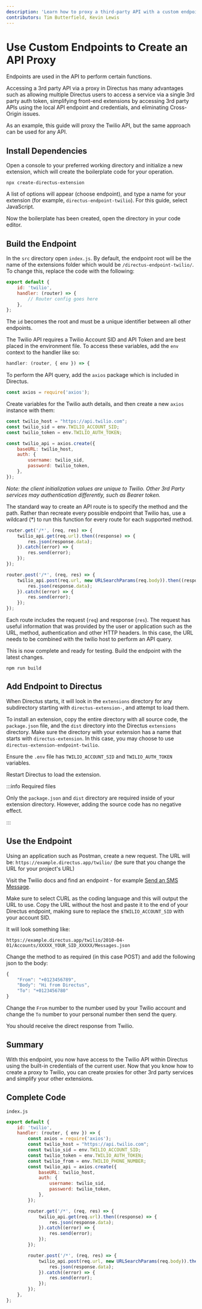 ```yaml
---
description: 'Learn how to proxy a third-party API with a custom endpoint.'
contributors: Tim Butterfield, Kevin Lewis
---
```


# Use Custom Endpoints to Create an API Proxy

Endpoints are used in the API to perform certain functions.

Accessing a 3rd party API via a proxy in Directus has many advantages such as allowing multiple Directus users to access
a service via a single 3rd party auth token, simplifying front-end extensions by accessing 3rd party APIs using the
local API endpoint and credentials, and eliminating Cross-Origin issues.

As an example, this guide will proxy the Twilio API, but the same approach can be used for any API.

## Install Dependencies

Open a console to your preferred working directory and initialize a new extension, which will create the boilerplate
code for your operation.

```
npx create-directus-extension
```

A list of options will appear (choose endpoint), and type a name for your extension (for example,
`directus-endpoint-twilio`). For this guide, select JavaScript.

Now the boilerplate has been created, open the directory in your code editor.

## Build the Endpoint

In the `src` directory open `index.js`. By default, the endpoint root will be the name of the extensions folder which
would be `/directus-endpoint-twilio/`. To change this, replace the code with the following:

```js
export default {
	id: 'twilio',
	handler: (router) => {
		// Router config goes here
	},
};
```

The `id` becomes the root and must be a unique identifier between all other endpoints.

The Twilio API requires a Twilio Account SID and API Token and are best placed in the environment file. To access these
variables, add the `env` context to the handler like so:

```js
handler: (router, { env }) => {
```

To perform the API query, add the `axios` package which is included in Directus.

```js
const axios = require('axios');
```

Create variables for the Twilio auth details, and then create a new `axios` instance with them:

```js
const twilio_host = "https://api.twilio.com";
const twilio_sid = env.TWILIO_ACCOUNT_SID;
const twilio_token = env.TWILIO_AUTH_TOKEN;

const twilio_api = axios.create({
	baseURL: twilio_host,
	auth: {
		username: twilio_sid,
		password: twilio_token,
	},
});
```

_Note: the client initialization values are unique to Twilio. Other 3rd Party services may authentication differently,
such as Bearer token._

The standard way to create an API route is to specify the method and the path. Rather than recreate every possible
endpoint that Twilio has, use a wildcard (\*) to run this function for every route for each supported method.

```js
router.get('/*', (req, res) => {
	twilio_api.get(req.url).then((response) => {
		res.json(response.data);
	}).catch((error) => {
		res.send(error);
	});
});

router.post('/*', (req, res) => {
	twilio_api.post(req.url, new URLSearchParams(req.body)).then((response) => {
		res.json(response.data);
	}).catch((error) => {
		res.send(error);
	});
});

```

Each route includes the request (`req`) and response (`res`). The request has useful information that was provided by
the user or application such as the URL, method, authentication and other HTTP headers. In this case, the URL needs to
be combined with the twilio host to perform an API query.

This is now complete and ready for testing. Build the endpoint with the latest changes.

```
npm run build
```

## Add Endpoint to Directus

When Directus starts, it will look in the `extensions` directory for any subdirectory starting with
`directus-extension-`, and attempt to load them.

To install an extension, copy the entire directory with all source code, the `package.json` file, and the `dist`
directory into the Directus `extensions` directory. Make sure the directory with your extension has a name that starts
with `directus-extension`. In this case, you may choose to use `directus-extension-endpoint-twilio`.

Ensure the `.env` file has `TWILIO_ACCOUNT_SID` and `TWILIO_AUTH_TOKEN` variables.

Restart Directus to load the extension.

:::info Required files

Only the `package.json` and `dist` directory are required inside of your extension directory. However, adding the source
code has no negative effect.

:::

## Use the Endpoint

Using an application such as Postman, create a new request. The URL will be: `https://example.directus.app/twilio/` (be
sure that you change the URL for your project's URL)

Visit the Twilio docs and find an endpoint - for example
[Send an SMS Message](https://www.twilio.com/docs/sms/api/message-resource).

Make sure to select CURL as the coding language and this will output the URL to use. Copy the URL without the host and
paste it to the end of your Directus endpoint, making sure to replace the `$TWILIO_ACCOUNT_SID` with your account SID.

It will look something like:

`https://example.directus.app/twilio/2010-04-01/Accounts/XXXXX_YOUR_SID_XXXXX/Messages.json`

Change the method to as required (in this case POST) and add the following json to the body:

```js
{
	"From": "+0123456789",
	"Body": "Hi from Directus",
	"To": "+0123456780"
}
```

Change the `From` number to the number used by your Twilio account and change the `To` number to your personal number
then send the query.

You should receive the direct response from Twilio.

## Summary

With this endpoint, you now have access to the Twilio API within Directus using the built-in credentials of the current
user. Now that you know how to create a proxy to Twilio, you can create proxies for other 3rd party services and
simplify your other extensions.

## Complete Code

`index.js`

```js
export default {
	id: 'twilio',
	handler: (router, { env }) => {
		const axios = require('axios');
		const twilio_host = "https://api.twilio.com";
		const twilio_sid = env.TWILIO_ACCOUNT_SID;
		const twilio_token = env.TWILIO_AUTH_TOKEN;
		const twilio_from = env.TWILIO_PHONE_NUMBER;
		const twilio_api = axios.create({
		 	baseURL: twilio_host,
			auth: {
				username: twilio_sid,
				password: twilio_token,
			},
		});

		router.get('/*', (req, res) => {
			twilio_api.get(req.url).then((response) => {
				res.json(response.data);
			}).catch((error) => {
				res.send(error);
			});
		});

		router.post('/*', (req, res) => {
			twilio_api.post(req.url, new URLSearchParams(req.body)).then((response) => {
				res.json(response.data);
			}).catch((error) => {
				res.send(error);
			});
		});
	},
};
```
